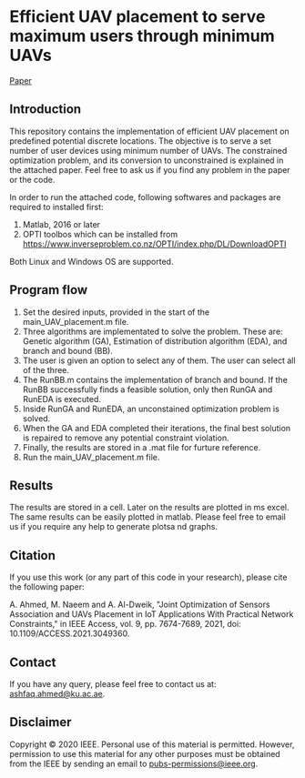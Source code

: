 # Efficient UAV placement to serve maximum users through minimum UAVs

[Paper](https://ieeexplore.ieee.org/document/9313991)

## Introduction
This repository contains the implementation of efficient UAV placement on predefined potential discrete locations. The objective is to serve a set number of user devices using minimum number of UAVs. The constrained optimization problem, and its conversion to unconstrained is explained in the attached paper. Feel free to ask us if you find any problem in the paper or the code.  

In order to run the attached code, following softwares and packages are required to installed first:

1. Matlab, 2016 or later 
2. OPTI toolbos which can be installed from https://www.inverseproblem.co.nz/OPTI/index.php/DL/DownloadOPTI 

Both Linux and Windows OS are supported.

## Program flow

1. Set the desired inputs, provided in the start of the main_UAV_placement.m file.
2. Three algorithms are implementated to solve the problem. These are: Genetic algorithm (GA), Estimation of distribution algorithm (EDA), and branch and bound (BB).
3. The user is given an option to select any of them. The user can select all of the three.
4. The RunBB.m contains the implementation of branch and bound. If the RunBB successfully finds a feasible solution, only then RunGA and RunEDA is executed.
5. Inside RunGA and RunEDA, an unconstained optimization problem is solved.
6. When the GA and EDA completed their iterations, the final best solution is repaired to remove any potential constraint violation.
7. Finally, the results are stored in a .mat file for furture reference.
8. Run the main_UAV_placement.m file. 

## Results
The results are stored in a cell. Later on the results are plotted in ms excel. The same results can be easily plotted in matlab. Please feel free to email us if you require any help to generate plotsa nd graphs. 

## Citation
If you use this work (or any part of this code in your research), please cite the following paper:

A. Ahmed, M. Naeem and A. Al-Dweik, "Joint Optimization of Sensors Association and UAVs Placement in IoT Applications With Practical Network Constraints," in IEEE Access, vol. 9, pp. 7674-7689, 2021, doi: 10.1109/ACCESS.2021.3049360.

## Contact
If you have any query, please feel free to contact us at: ashfaq.ahmed@ku.ac.ae.

## Disclaimer
Copyright © 2020 IEEE. Personal use of this material is permitted.
However, permission to use this material for any other purposes must be
obtained from the IEEE by sending an email to pubs-permissions@ieee.org.
